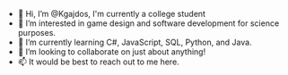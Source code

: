 - 👋 Hi, I’m @Kgajdos, I'm currently a college student
- 👀 I’m interested in game design and software development for science purposes.
- 🌱 I’m currently learning C#, JavaScript, SQL, Python, and Java.
- 💞️ I’m looking to collaborate on just about anything!
- 📫 It would be best to reach out to me here.

<!---
Kgajdos/Kgajdos is a ✨ special ✨ repository because its `README.md` (this file) appears on your GitHub profile.
You can click the Preview link to take a look at your changes.
--->
